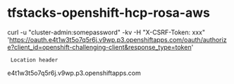 # tfstacks-openshift-hcp-rosa-aws


  curl -u "cluster-admin:somepassword" -kv -H "X-CSRF-Token: xxx" \
     'https://oauth.e4t1w3t5o7q5r6j.v9wp.p3.openshiftapps.com/oauth/authorize?client_id=openshift-challenging-client&response_type=token'


     Location header




e4t1w3t5o7q5r6j.v9wp.p3.openshiftapps.com